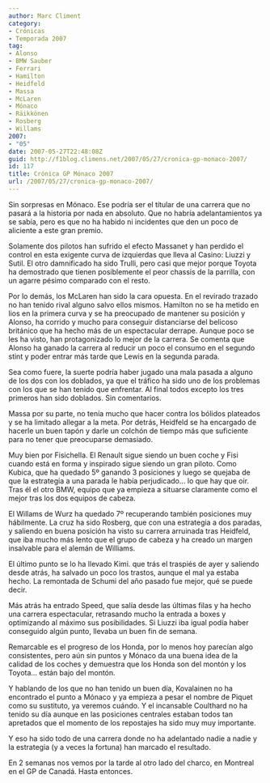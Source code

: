 ```yaml
---
author: Marc Climent
category:
- Crónicas
- Temporada 2007
tag:
- Alonso
- BMW Sauber
- Ferrari
- Hamilton
- Heidfeld
- Massa
- McLaren
- Mónaco
- Räikkönen
- Rosberg
- Willams
2007:
- "05"
date: 2007-05-27T22:48:08Z
guid: http://f1blog.climens.net/2007/05/27/cronica-gp-monaco-2007/
id: 117
title: Crónica GP Mónaco 2007
url: /2007/05/27/cronica-gp-monaco-2007/
---
```


Sin sorpresas en Mónaco. Ese podría ser el títular de una carrera que no pasará a la historia por nada en absoluto. Que no habría adelantamientos ya se sabía, pero es que no ha habido ni incidentes que den un poco de aliciente a este gran premio.

Solamente dos pilotos han sufrido el efecto Massanet y han perdido el control en esta exigente curva de izquierdas que lleva al Casino: Liuzzi y Sutil. El otro damnificado ha sido Trulli, pero casi que mejor porque Toyota ha demostrado que tienen posiblemente el peor chassis de la parrilla, con un agarre pésimo comparado con el resto.

Por lo demás, los McLaren han sido la cara opuesta. En el revirado trazado no han tenido rival alguno salvo ellos mismos. Hamilton no se ha metido en lios en la primera curva y se ha preocupado de mantener su posición y Alonso, ha corrido y mucho para conseguir distanciarse del belicoso británico que ha hecho más de un espectacular derrape. Aunque poco se les ha visto, han protagonizado lo mejor de la carrera. Se comenta que Alonso ha ganado la carrera al reducir un poco el consumo en el segundo stint y poder entrar más tarde que Lewis en la segunda parada.

Sea como fuere, la suerte podría haber jugado una mala pasada a alguno de los dos con los doblados, ya que el tráfico ha sido uno de los problemas con los que se han tenido que enfrentar. Al final todos excepto los tres primeros han sido doblados. Sin comentarios.

Massa por su parte, no tenía mucho que hacer contra los bólidos plateados y se ha limitado allegar a la meta. Por detrás, Heidfeld se ha encargado de hacerle un buen tapón y darle un colchón de tiempo más que suficiente para no tener que preocuparse demasiado.

Muy bien por Fisichella. El Renault sigue siendo un buen coche y Fisi cuando está en forma y inspirado sigue siendo un gran piloto. Como Kubica, que ha quedado 5º ganando 3 posiciones y luego se quejaba de que la estrategia a una parada le había perjudicado&#8230; lo que hay que oir. Tras él el otro BMW, equipo que ya empieza a situarse claramente como el mejor tras los dos equipos de cabeza.

El Willams de Wurz ha quedado 7º recuperando también posiciones muy hábilmente. La cruz ha sido Rosberg, que con una estrategia a dos paradas, y saliendo en buena posición ha visto su carrera arruinada tras Heidfeld, que iba mucho más lento que el grupo de cabeza y ha creado un margen insalvable para el alemán de Williams.

El último punto se lo ha llevado Kimi. que trás el traspiés de ayer y saliendo desde atrás, ha salvado un poco los trastos, aunque el mal ya estaba hecho. La remontada de Schumi del año pasado fue mejor, qué se puede decir.

Más atrás ha entrado Speed, que salía desde las últimas filas y ha hecho una carrera espectacular, retrasando mucho la entrada a boxes y optimizando al máximo sus posibilidades. Si Liuzzi iba igual podía haber conseguido algún punto, llevaba un buen fin de semana.

Remarcable es el progreso de los Honda, por lo menos hoy parecían algo consistentes, pero aún sin puntos y Mónaco da una buena idea de la calidad de los coches y demuestra que los Honda son del montón y los Toyota&#8230; están bajo del montón.

Y hablando de los que no han tenido un buen día, Kovalainen no ha encontrado el punto a Mónaco y ya empieza a pesar el nombre de Piquet como su sustituto, ya veremos cuándo. Y el incansable Coulthard no ha tenido su día aunque en las posiciones centrales estaban todos tan apretados que el momento de los repostajes ha sido muy muy importante.

Y eso ha sido todo de una carrera donde no ha adelantado nadie a nadie y la estrategia (y a veces la fortuna) han marcado el resultado.

En 2 semanas nos vemos por la tarde al otro lado del charco, en Montreal en el GP de Canadá. Hasta entonces.